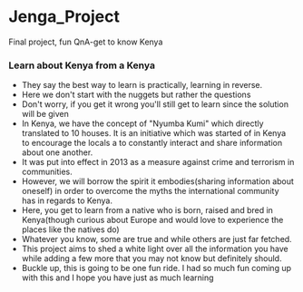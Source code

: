 # Jenga_Project
Final project, fun QnA-get to know Kenya
### **Learn about Kenya from a Kenya**

- They say the best way to learn is practically, learning in reverse. 
- Here we don't start with the nuggets but rather the questions
- Don't worry, if you get it wrong you'll still get to learn since the solution will be given
- In Kenya, we have the concept of "Nyumba Kumi" which directly translated to 10 houses. It is an initiative which was started of in Kenya to encourage the locals a to constantly interact and share information about one another.
- It was put into effect in 2013 as a measure against crime and terrorism in communities.
- However, we will borrow the spirit it embodies(sharing information about oneself) in order to overcome the myths the international community has in regards to Kenya.
- Here, you get to learn from a native who is born, raised and bred in Kenya(though curious about Europe and would love to experience the places like the natives do)
- Whatever you know, some are true and while others are just far fetched.
- This project aims to shed a white light over all the information you have while adding a few more that you may not know but definitely should.
- Buckle up, this is going to be one fun ride. I had so much fun coming up with this and I hope you have just as much learning
